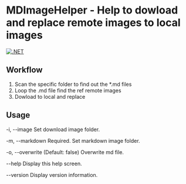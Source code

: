 # MDImageHelper - Help to dowload and replace remote images to local images

[![.NET](https://github.com/zzfzzf1018/MDImageHelper/actions/workflows/dotnet.yml/badge.svg)](https://github.com/zzfzzf1018/MDImageHelper/actions/workflows/dotnet.yml)

## Workflow

1. Scan the specific folder to find out the *.md files
2. Loop the .md file find the ref remote images
3. Dowload to local and replace

## Usage

  -i, --image        Set download image folder.

  -m, --markdown     Required. Set markdown image folder.

  -o, --overwrite    (Default: false) Overwrite md file.

  --help             Display this help screen.

  --version          Display version information.
  
  
